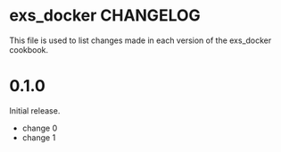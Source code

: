# exs_docker CHANGELOG

This file is used to list changes made in each version of the exs_docker cookbook.

# 0.1.0

Initial release.

- change 0
- change 1

